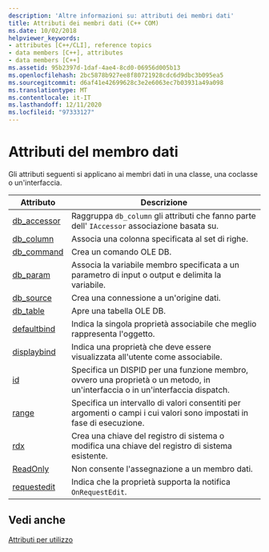 ```yaml
---
description: 'Altre informazioni su: attributi dei membri dati'
title: Attributi dei membri dati (C++ COM)
ms.date: 10/02/2018
helpviewer_keywords:
- attributes [C++/CLI], reference topics
- data members [C++], attributes
- data members [C++]
ms.assetid: 95b2397d-1daf-4ae4-8cd0-06956d005b13
ms.openlocfilehash: 2bc5878b927ee8f80721928cdc6d9dbc3b095ea5
ms.sourcegitcommit: d6af41e42699628c3e2e6063ec7b03931a49a098
ms.translationtype: MT
ms.contentlocale: it-IT
ms.lasthandoff: 12/11/2020
ms.locfileid: "97333127"
---
```

# <a name="data-member-attributes"></a>Attributi del membro dati

Gli attributi seguenti si applicano ai membri dati in una classe, una coclasse o un'interfaccia.

|Attributo|Descrizione|
|---------------|-----------------|
|[db_accessor](db-accessor.md)|Raggruppa `db_column` gli attributi che fanno parte dell' `IAccessor` associazione basata su.|
|[db_column](db-column.md)|Associa una colonna specificata al set di righe.|
|[db_command](db-command.md)|Crea un comando OLE DB.|
|[db_param](db-param.md)|Associa la variabile membro specificata a un parametro di input o output e delimita la variabile.|
|[db_source](db-source.md)|Crea una connessione a un'origine dati.|
|[db_table](db-table.md)|Apre una tabella OLE DB.|
|[defaultbind](defaultbind.md)|Indica la singola proprietà associabile che meglio rappresenta l'oggetto.|
|[displaybind](displaybind.md)|Indica una proprietà che deve essere visualizzata all'utente come associabile.|
|[id](id.md)|Specifica un DISPID per una funzione membro, ovvero una proprietà o un metodo, in un'interfaccia o in un'interfaccia dispatch.|
|[range](range-cpp.md)|Specifica un intervallo di valori consentiti per argomenti o campi i cui valori sono impostati in fase di esecuzione.|
|[rdx](rdx.md)|Crea una chiave del registro di sistema o modifica una chiave del registro di sistema esistente.|
|[ReadOnly](readonly-cpp.md)|Non consente l'assegnazione a un membro dati.|
|[requestedit](requestedit.md)|Indica che la proprietà supporta la notifica `OnRequestEdit`.|

## <a name="see-also"></a>Vedi anche

[Attributi per utilizzo](attributes-by-usage.md)
